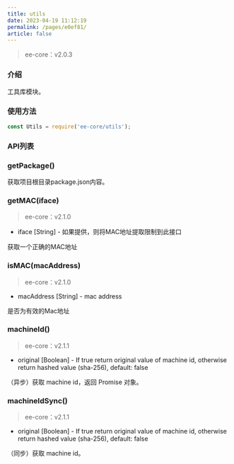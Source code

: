 ```yaml
---
title: utils
date: 2023-04-19 11:12:19
permalink: /pages/e0ef81/
article: false
---
```


> ee-core：v2.0.3

### 介绍
工具库模块。

### 使用方法
```javascript
const Utils = require('ee-core/utils');
```

### API列表
### getPackage()
获取项目根目录package.json内容。

### getMAC(iface)
> ee-core：v2.1.0

- iface [String] - 如果提供，则将MAC地址提取限制到此接口

获取一个正确的MAC地址

### isMAC(macAddress)
> ee-core：v2.1.0

- macAddress [String] - mac address

是否为有效的Mac地址

### machineId()
> ee-core：v2.1.1

- original [Boolean] - If true return original value of machine id, otherwise return hashed value (sha-256), default: false

（异步）获取 machine id，返回 Promise 对象。

### machineIdSync()
> ee-core：v2.1.1

- original [Boolean] - If true return original value of machine id, otherwise return hashed value (sha-256), default: false

（同步）获取 machine id。
